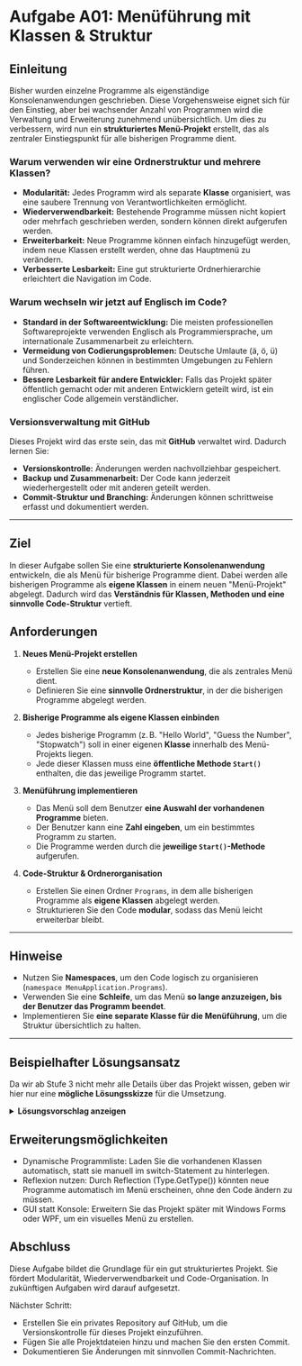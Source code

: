 # Aufgabe A01: Menüführung mit Klassen & Struktur

## Einleitung

Bisher wurden einzelne Programme als eigenständige Konsolenanwendungen geschrieben. Diese Vorgehensweise eignet sich für den Einstieg, aber bei wachsender Anzahl von Programmen wird die Verwaltung und Erweiterung zunehmend unübersichtlich. Um dies zu verbessern, wird nun ein **strukturiertes Menü-Projekt** erstellt, das als zentraler Einstiegspunkt für alle bisherigen Programme dient.

### **Warum verwenden wir eine Ordnerstruktur und mehrere Klassen?**
- **Modularität:** Jedes Programm wird als separate **Klasse** organisiert, was eine saubere Trennung von Verantwortlichkeiten ermöglicht.
- **Wiederverwendbarkeit:** Bestehende Programme müssen nicht kopiert oder mehrfach geschrieben werden, sondern können direkt aufgerufen werden.
- **Erweiterbarkeit:** Neue Programme können einfach hinzugefügt werden, indem neue Klassen erstellt werden, ohne das Hauptmenü zu verändern.
- **Verbesserte Lesbarkeit:** Eine gut strukturierte Ordnerhierarchie erleichtert die Navigation im Code.

### **Warum wechseln wir jetzt auf Englisch im Code?**
- **Standard in der Softwareentwicklung:** Die meisten professionellen Softwareprojekte verwenden Englisch als Programmiersprache, um internationale Zusammenarbeit zu erleichtern.
- **Vermeidung von Codierungsproblemen:** Deutsche Umlaute (ä, ö, ü) und Sonderzeichen können in bestimmten Umgebungen zu Fehlern führen.
- **Bessere Lesbarkeit für andere Entwickler:** Falls das Projekt später öffentlich gemacht oder mit anderen Entwicklern geteilt wird, ist ein englischer Code allgemein verständlicher.

### **Versionsverwaltung mit GitHub**
Dieses Projekt wird das erste sein, das mit **GitHub** verwaltet wird. Dadurch lernen Sie:
- **Versionskontrolle:** Änderungen werden nachvollziehbar gespeichert.
- **Backup und Zusammenarbeit:** Der Code kann jederzeit wiederhergestellt oder mit anderen geteilt werden.
- **Commit-Struktur und Branching:** Änderungen können schrittweise erfasst und dokumentiert werden.

---

## Ziel

In dieser Aufgabe sollen Sie eine **strukturierte Konsolenanwendung** entwickeln, die als Menü für bisherige Programme dient. Dabei werden alle bisherigen Programme als **eigene Klassen** in einem neuen "Menü-Projekt" abgelegt. Dadurch wird das **Verständnis für Klassen, Methoden und eine sinnvolle Code-Struktur** vertieft.

## Anforderungen

1. **Neues Menü-Projekt erstellen**
   - Erstellen Sie eine **neue Konsolenanwendung**, die als zentrales Menü dient.
   - Definieren Sie eine **sinnvolle Ordnerstruktur**, in der die bisherigen Programme abgelegt werden.

2. **Bisherige Programme als eigene Klassen einbinden**
   - Jedes bisherige Programm (z. B. "Hello World", "Guess the Number", "Stopwatch") soll in einer eigenen **Klasse** innerhalb des Menü-Projekts liegen.
   - Jede dieser Klassen muss eine **öffentliche Methode `Start()`** enthalten, die das jeweilige Programm startet.

3. **Menüführung implementieren**
   - Das Menü soll dem Benutzer **eine Auswahl der vorhandenen Programme** bieten.
   - Der Benutzer kann eine **Zahl eingeben**, um ein bestimmtes Programm zu starten.
   - Die Programme werden durch die **jeweilige `Start()`-Methode** aufgerufen.

4. **Code-Struktur & Ordnerorganisation**
   - Erstellen Sie einen Ordner `Programs`, in dem alle bisherigen Programme als **eigene Klassen** abgelegt werden.
   - Strukturieren Sie den Code **modular**, sodass das Menü leicht erweiterbar bleibt.

---

## Hinweise

- Nutzen Sie **Namespaces**, um den Code logisch zu organisieren (`namespace MenuApplication.Programs`).
- Verwenden Sie eine **Schleife**, um das Menü **so lange anzuzeigen, bis der Benutzer das Programm beendet**.
- Implementieren Sie **eine separate Klasse für die Menüführung**, um die Struktur übersichtlich zu halten.

---

## Beispielhafter Lösungsansatz

Da wir ab Stufe 3 nicht mehr alle Details über das Projekt wissen, geben wir hier nur eine **mögliche Lösungsskizze** für die Umsetzung.

<details> <summary><strong>Lösungsvorschlag anzeigen</strong></summary>
  
### **1. Menü-Klasse (`Menu.cs`)**

```csharp
using System;
using MenuApplication.Programs;

namespace MenuApplication
{
    class Menu
    {
        public void Start()
        {
            while (true)
            {
                Console.WriteLine("===== Main Menu =====");
                Console.WriteLine("1. Hello World");
                Console.WriteLine("2. Guess the Number");
                Console.WriteLine("3. Stopwatch");
                Console.WriteLine("0. Exit");
                Console.Write("Select a program: ");

                string input = Console.ReadLine();
                switch (input)
                {
                    case "1":
                        new HelloWorld().Start();
                        break;
                    case "2":
                        new GuessTheNumber().Start();
                        break;
                    case "3":
                        new StopwatchProgram().Start();
                        break;
                    case "0":
                        Console.WriteLine("Exiting program...");
                        return;
                    default:
                        Console.WriteLine("Invalid input. Please try again.");
                        break;
                }
                Console.WriteLine();
            }
        }
    }
}
```

### **2. Beispiel für eine Programm-Klasse (HelloWorld.cs)**

```csharp
namespace MenuApplication.Programs
{
    class HelloWorld
    {
        public void Start()
        {
            Console.WriteLine("Hello, World!");
        }
    }
}
```

### **3. Program.cs – Einstiegspunkt**

```csharp
namespace MenuApplication
{
    class Program
    {
        static void Main()
        {
            new Menu().Start();
        }
    }
}
```

</details>

## Erweiterungsmöglichkeiten
 - Dynamische Programmliste: Laden Sie die vorhandenen Klassen automatisch, statt sie manuell im switch-Statement zu hinterlegen.
 - Reflexion nutzen: Durch Reflection (Type.GetType()) könnten neue Programme automatisch im Menü erscheinen, ohne den Code ändern zu müssen.
 - GUI statt Konsole: Erweitern Sie das Projekt später mit Windows Forms oder WPF, um ein visuelles Menü zu erstellen.

## Abschluss

Diese Aufgabe bildet die Grundlage für ein gut strukturiertes Projekt. Sie fördert Modularität, Wiederverwendbarkeit und Code-Organisation. In zukünftigen Aufgaben wird darauf aufgesetzt.

Nächster Schritt:

- Erstellen Sie ein privates Repository auf GitHub, um die Versionskontrolle für dieses Projekt einzuführen.
- Fügen Sie alle Projektdateien hinzu und machen Sie den ersten Commit.
- Dokumentieren Sie Änderungen mit sinnvollen Commit-Nachrichten.
